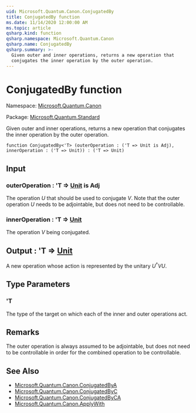 ```yaml
---
uid: Microsoft.Quantum.Canon.ConjugatedBy
title: ConjugatedBy function
ms.date: 11/14/2020 12:00:00 AM
ms.topic: article
qsharp.kind: function
qsharp.namespace: Microsoft.Quantum.Canon
qsharp.name: ConjugatedBy
qsharp.summary: >-
  Given outer and inner operations, returns a new operation that
  conjugates the inner operation by the outer operation.
---
```


# ConjugatedBy function

Namespace: [Microsoft.Quantum.Canon](xref:Microsoft.Quantum.Canon)

Package: [Microsoft.Quantum.Standard](https://nuget.org/packages/Microsoft.Quantum.Standard)


Given outer and inner operations, returns a new operation thatconjugates the inner operation by the outer operation.

```qsharp
function ConjugatedBy<'T> (outerOperation : ('T => Unit is Adj), innerOperation : ('T => Unit)) : ('T => Unit)
```


## Input

### outerOperation : 'T => [Unit](xref:microsoft.quantum.lang-ref.unit)  is Adj

The operation $U$ that should be used to conjugate $V$. Note that theouter operation $U$ needs to be adjointable, but does notneed to be controllable.


### innerOperation : 'T => [Unit](xref:microsoft.quantum.lang-ref.unit) 

The operation $V$ being conjugated.



## Output : 'T => [Unit](xref:microsoft.quantum.lang-ref.unit) 

A new operation whose action is represented by the unitary$U^{\dagger} V U$.

## Type Parameters

### 'T

The type of the target on which each of the inner and outer operationsact.

## Remarks

The outer operation is always assumed to be adjointable, but does notneed to be controllable in order for the combined operation to becontrollable.

## See Also

- [Microsoft.Quantum.Canon.ConjugatedByA](xref:Microsoft.Quantum.Canon.ConjugatedByA)
- [Microsoft.Quantum.Canon.ConjugatedByC](xref:Microsoft.Quantum.Canon.ConjugatedByC)
- [Microsoft.Quantum.Canon.ConjugatedByCA](xref:Microsoft.Quantum.Canon.ConjugatedByCA)
- [Microsoft.Quantum.Canon.ApplyWith](xref:Microsoft.Quantum.Canon.ApplyWith)